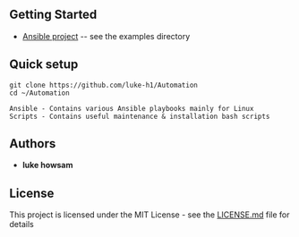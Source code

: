 ## Getting Started

 * [Ansible project](https://github.com/ansible/ansible) -- see the examples directory


## Quick setup 
```
git clone https://github.com/luke-h1/Automation 
cd ~/Automation
``` 
``` 
Ansible - Contains various Ansible playbooks mainly for Linux 
Scripts - Contains useful maintenance & installation bash scripts 
``` 

## Authors
* **luke howsam** 

## License
This project is licensed under the MIT License - see the [LICENSE.md](LICENSE.md) file for details



